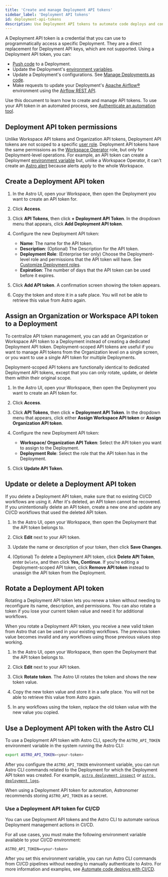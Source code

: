 ```yaml
---
title: 'Create and manage Deployment API tokens'
sidebar_label: 'Deployment API tokens'
id: deployment-api-tokens
description: Use Deployment API tokens to automate code deploys and configuration changes to a Deployment.
---
```


A Deployment API token is a credential that you can use to programmatically access a specific Deployment. They are a direct replacement for Deployment API keys, which are not supported. Using a Deployment API token, you can:

- [Push code](deploy-code.md) to a Deployment.
- Update the Deployment's [environment variables](environment-variables.md).
- Update a Deployment's configurations. See [Manage Deployments as code](manage-deployments-as-code.md).
- Make requests to update your Deployment's [Apache Airflow®](https://airflow.apache.org) environment using the [Airflow REST API](airflow-api.md).

Use this document to learn how to create and manage API tokens. To use your API token in an automated process, see [Authenticate an automation tool](automation-authentication.md).

## Deployment API token permissions

Unlike Workspace API tokens and Organization API tokens, Deployment API tokens are not scoped to a specific [user role](user-permissions.md). Deployment API tokens have the same permissions as the [Workspace Operator](user-permissions.md#workspace-roles) role, but only for Deployment-level operations. For example, an API token can create a Deployment [environment variable](environment-variables.md) but, unlike a Workspace Operator, it can't create an [Astro alert](alerts.md) because alerts apply to the whole Workspace.

## Create a Deployment API token

1. In the Astro UI, open your Workspace, then open the Deployment you want to create an API token for.

2. Click **Access**.

3. Click **API Tokens**, then click **+ Deployment API Token**. In the dropdown menu that appears, click **Add Deployment API token**.

4. Configure the new Deployment API token:

    - **Name**: The name for the API token.
    - **Description**: (Optional) The Description for the API token.
    - **Deployment Role**: (Enterprise tier only) Choose the Deployment-level role and permissions that the API token will have. See [Customize Deployment roles](customize-deployment-roles.md).
    - **Expiration**: The number of days that the API token can be used before it expires.

5. Click **Add API token**. A confirmation screen showing the token appears.

6. Copy the token and store it in a safe place. You will not be able to retrieve this value from Astro again.

## Assign an Organization or Workspace API token to a Deployment

To centralize API token management, you can add an Organization or Workspace API token to a Deployment instead of creating a dedicated Deployment API token. Deployment-scoped API tokens are useful if you want to manage API tokens from the Organization level on a single screen, or you want to use a single API token for multiple Deployments.

Deployment-scoped API tokens are functionally identical to dedicated Deployment API tokens, except that you can only rotate, update, or delete them within their original scope.

1. In the Astro UI, open your Workspace, then open the Deployment you want to create an API token for.

2. Click **Access**.

3. Click **API Tokens**, then click **+ Deployment API Token**. In the dropdown menu that appears, click either **Assign Workspace API token** or **Assign Organization API token**.

4. Configure the new Deployment API token:

    - **Workspace/ Organization API Token**: Select the API token you want to assign to the Deployment.
    - **Deployment Role**: Select the role that the API token has in the Deployment.

5. Click **Update API Token**.

## Update or delete a Deployment API token

If you delete a Deployment API token, make sure that no existing CI/CD workflows are using it. After it's deleted, an API token cannot be recovered. If you unintentionally delete an API token, create a new one and update any CI/CD workflows that used the deleted API token.

1. In the Astro UI, open your Workspace, then open the Deployment that the API token belongs to.

2. Click **Edit** next to your API token.

3. Update the name or description of your token, then click **Save Changes**.

4. (Optional) To delete a Deployment API token, click **Delete API Token**, enter `Delete`, and then click **Yes, Continue**. If you're editing a Deployment-scoped API token, click **Remove API token** instead to unassign the API token from the Deployment.

## Rotate a Deployment API token

Rotating a Deployment API token lets you renew a token without needing to reconfigure its name, description, and permissions. You can also rotate a token if you lose your current token value and need it for additional workflows.

When you rotate a Deployment API token, you receive a new valid token from Astro that can be used in your existing workflows. The previous token value becomes invalid and any workflows using those previous values stop working.

1. In the Astro UI, open your Workspace, then open the Deployment that the API token belongs to.

2. Click **Edit** next to your API token.

3. Click **Rotate token**. The Astro UI rotates the token and shows the new token value.

4. Copy the new token value and store it in a safe place. You will not be able to retrieve this value from Astro again.

5. In any workflows using the token, replace the old token value with the new value you copied.

## Use a Deployment API token with the Astro CLI

To use a Deployment API token with Astro CLI, specify the `ASTRO_API_TOKEN` environment variable in the system running the Astro CLI:

```sh
export ASTRO_API_TOKEN=<your-token>
```

After you configure the `ASTRO_API_TOKEN` environment variable, you can run Astro CLI commands related to the Deployment for which the Deployment API token was created. For example, [`astro deployment inspect`](cli/astro-deployment-inspect.md) or [`astro deployment logs`](cli/astro-deployment-logs.md).

When using a Deployment API token for automation, Astronomer recommends storing `ASTRO_API_TOKEN` as a secret.

### Use a Deployment API token for CI/CD

You can use Deployment API tokens and the Astro CLI to automate various Deployment management actions in CI/CD.

For all use cases, you must make the following environment variable available to your CI/CD environment:

```text
ASTRO_API_TOKEN=<your-token>
```

After you set this environment variable, you can run Astro CLI commands from CI/CD pipelines without needing to manually authenticate to Astro. For more information and examples, see [Automate code deploys with CI/CD](set-up-ci-cd.md).
